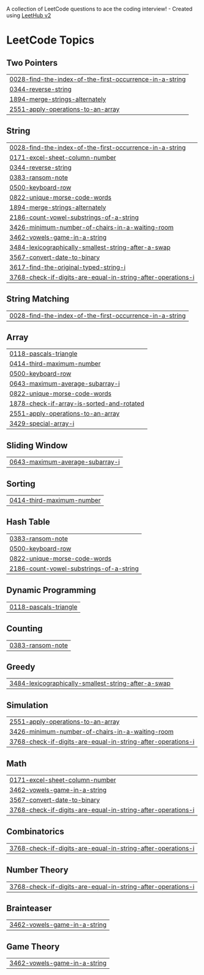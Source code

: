 A collection of LeetCode questions to ace the coding interview! - Created using [LeetHub v2](https://github.com/arunbhardwaj/LeetHub-2.0)
<!---LeetCode Topics Start-->
# LeetCode Topics
## Two Pointers
|  |
| ------- |
| [0028-find-the-index-of-the-first-occurrence-in-a-string](https://github.com/alanchrissantony/Leetcode/tree/master/0028-find-the-index-of-the-first-occurrence-in-a-string) |
| [0344-reverse-string](https://github.com/alanchrissantony/Leetcode/tree/master/0344-reverse-string) |
| [1894-merge-strings-alternately](https://github.com/alanchrissantony/Leetcode/tree/master/1894-merge-strings-alternately) |
| [2551-apply-operations-to-an-array](https://github.com/alanchrissantony/Leetcode/tree/master/2551-apply-operations-to-an-array) |
## String
|  |
| ------- |
| [0028-find-the-index-of-the-first-occurrence-in-a-string](https://github.com/alanchrissantony/Leetcode/tree/master/0028-find-the-index-of-the-first-occurrence-in-a-string) |
| [0171-excel-sheet-column-number](https://github.com/alanchrissantony/Leetcode/tree/master/0171-excel-sheet-column-number) |
| [0344-reverse-string](https://github.com/alanchrissantony/Leetcode/tree/master/0344-reverse-string) |
| [0383-ransom-note](https://github.com/alanchrissantony/Leetcode/tree/master/0383-ransom-note) |
| [0500-keyboard-row](https://github.com/alanchrissantony/Leetcode/tree/master/0500-keyboard-row) |
| [0822-unique-morse-code-words](https://github.com/alanchrissantony/Leetcode/tree/master/0822-unique-morse-code-words) |
| [1894-merge-strings-alternately](https://github.com/alanchrissantony/Leetcode/tree/master/1894-merge-strings-alternately) |
| [2186-count-vowel-substrings-of-a-string](https://github.com/alanchrissantony/Leetcode/tree/master/2186-count-vowel-substrings-of-a-string) |
| [3426-minimum-number-of-chairs-in-a-waiting-room](https://github.com/alanchrissantony/Leetcode/tree/master/3426-minimum-number-of-chairs-in-a-waiting-room) |
| [3462-vowels-game-in-a-string](https://github.com/alanchrissantony/Leetcode/tree/master/3462-vowels-game-in-a-string) |
| [3484-lexicographically-smallest-string-after-a-swap](https://github.com/alanchrissantony/Leetcode/tree/master/3484-lexicographically-smallest-string-after-a-swap) |
| [3567-convert-date-to-binary](https://github.com/alanchrissantony/Leetcode/tree/master/3567-convert-date-to-binary) |
| [3617-find-the-original-typed-string-i](https://github.com/alanchrissantony/Leetcode/tree/master/3617-find-the-original-typed-string-i) |
| [3768-check-if-digits-are-equal-in-string-after-operations-i](https://github.com/alanchrissantony/Leetcode/tree/master/3768-check-if-digits-are-equal-in-string-after-operations-i) |
## String Matching
|  |
| ------- |
| [0028-find-the-index-of-the-first-occurrence-in-a-string](https://github.com/alanchrissantony/Leetcode/tree/master/0028-find-the-index-of-the-first-occurrence-in-a-string) |
## Array
|  |
| ------- |
| [0118-pascals-triangle](https://github.com/alanchrissantony/Leetcode/tree/master/0118-pascals-triangle) |
| [0414-third-maximum-number](https://github.com/alanchrissantony/Leetcode/tree/master/0414-third-maximum-number) |
| [0500-keyboard-row](https://github.com/alanchrissantony/Leetcode/tree/master/0500-keyboard-row) |
| [0643-maximum-average-subarray-i](https://github.com/alanchrissantony/Leetcode/tree/master/0643-maximum-average-subarray-i) |
| [0822-unique-morse-code-words](https://github.com/alanchrissantony/Leetcode/tree/master/0822-unique-morse-code-words) |
| [1878-check-if-array-is-sorted-and-rotated](https://github.com/alanchrissantony/Leetcode/tree/master/1878-check-if-array-is-sorted-and-rotated) |
| [2551-apply-operations-to-an-array](https://github.com/alanchrissantony/Leetcode/tree/master/2551-apply-operations-to-an-array) |
| [3429-special-array-i](https://github.com/alanchrissantony/Leetcode/tree/master/3429-special-array-i) |
## Sliding Window
|  |
| ------- |
| [0643-maximum-average-subarray-i](https://github.com/alanchrissantony/Leetcode/tree/master/0643-maximum-average-subarray-i) |
## Sorting
|  |
| ------- |
| [0414-third-maximum-number](https://github.com/alanchrissantony/Leetcode/tree/master/0414-third-maximum-number) |
## Hash Table
|  |
| ------- |
| [0383-ransom-note](https://github.com/alanchrissantony/Leetcode/tree/master/0383-ransom-note) |
| [0500-keyboard-row](https://github.com/alanchrissantony/Leetcode/tree/master/0500-keyboard-row) |
| [0822-unique-morse-code-words](https://github.com/alanchrissantony/Leetcode/tree/master/0822-unique-morse-code-words) |
| [2186-count-vowel-substrings-of-a-string](https://github.com/alanchrissantony/Leetcode/tree/master/2186-count-vowel-substrings-of-a-string) |
## Dynamic Programming
|  |
| ------- |
| [0118-pascals-triangle](https://github.com/alanchrissantony/Leetcode/tree/master/0118-pascals-triangle) |
## Counting
|  |
| ------- |
| [0383-ransom-note](https://github.com/alanchrissantony/Leetcode/tree/master/0383-ransom-note) |
## Greedy
|  |
| ------- |
| [3484-lexicographically-smallest-string-after-a-swap](https://github.com/alanchrissantony/Leetcode/tree/master/3484-lexicographically-smallest-string-after-a-swap) |
## Simulation
|  |
| ------- |
| [2551-apply-operations-to-an-array](https://github.com/alanchrissantony/Leetcode/tree/master/2551-apply-operations-to-an-array) |
| [3426-minimum-number-of-chairs-in-a-waiting-room](https://github.com/alanchrissantony/Leetcode/tree/master/3426-minimum-number-of-chairs-in-a-waiting-room) |
| [3768-check-if-digits-are-equal-in-string-after-operations-i](https://github.com/alanchrissantony/Leetcode/tree/master/3768-check-if-digits-are-equal-in-string-after-operations-i) |
## Math
|  |
| ------- |
| [0171-excel-sheet-column-number](https://github.com/alanchrissantony/Leetcode/tree/master/0171-excel-sheet-column-number) |
| [3462-vowels-game-in-a-string](https://github.com/alanchrissantony/Leetcode/tree/master/3462-vowels-game-in-a-string) |
| [3567-convert-date-to-binary](https://github.com/alanchrissantony/Leetcode/tree/master/3567-convert-date-to-binary) |
| [3768-check-if-digits-are-equal-in-string-after-operations-i](https://github.com/alanchrissantony/Leetcode/tree/master/3768-check-if-digits-are-equal-in-string-after-operations-i) |
## Combinatorics
|  |
| ------- |
| [3768-check-if-digits-are-equal-in-string-after-operations-i](https://github.com/alanchrissantony/Leetcode/tree/master/3768-check-if-digits-are-equal-in-string-after-operations-i) |
## Number Theory
|  |
| ------- |
| [3768-check-if-digits-are-equal-in-string-after-operations-i](https://github.com/alanchrissantony/Leetcode/tree/master/3768-check-if-digits-are-equal-in-string-after-operations-i) |
## Brainteaser
|  |
| ------- |
| [3462-vowels-game-in-a-string](https://github.com/alanchrissantony/Leetcode/tree/master/3462-vowels-game-in-a-string) |
## Game Theory
|  |
| ------- |
| [3462-vowels-game-in-a-string](https://github.com/alanchrissantony/Leetcode/tree/master/3462-vowels-game-in-a-string) |
<!---LeetCode Topics End-->